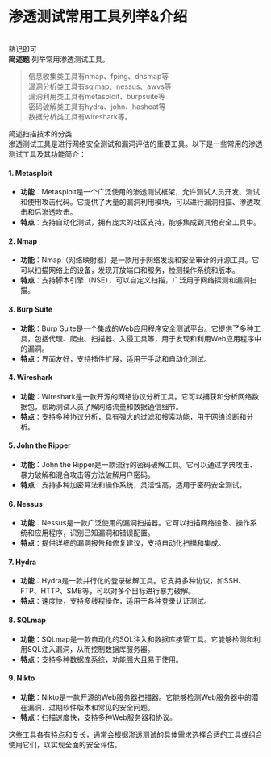 # 渗透测试常用工具列举&介绍

\
熟记即可 \
**简述题** 列举常用渗透测试工具。

> 信息收集类工具有nmap、fping、dnsmap等 \
> 漏洞分析类工具有sqlmap、nessus、awvs等 \
> 漏洞利用类工具有metasploit、burpsuite等 \
> 密码破解类工具有hydra、john、hashcat等 \
> 数据分析类工具有wireshark等。

简述扫描技术的分类 \
渗透测试工具是进行网络安全测试和漏洞评估的重要工具。以下是一些常用的渗透测试工具及其功能简介：

#### 1. **Metasploit**

* **功能**：Metasploit是一个广泛使用的渗透测试框架，允许测试人员开发、测试和使用攻击代码。它提供了大量的漏洞利用模块，可以进行漏洞扫描、渗透攻击和后渗透攻击。
* **特点**：支持自动化测试，拥有庞大的社区支持，能够集成到其他安全工具中。

#### 2. **Nmap**

* **功能**：Nmap（网络映射器）是一款用于网络发现和安全审计的开源工具。它可以扫描网络上的设备，发现开放端口和服务，检测操作系统和版本。
* **特点**：支持脚本引擎（NSE），可以自定义扫描，广泛用于网络探测和漏洞扫描。

#### 3. **Burp Suite**

* **功能**：Burp Suite是一个集成的Web应用程序安全测试平台。它提供了多种工具，包括代理、爬虫、扫描器、入侵工具等，用于发现和利用Web应用程序中的漏洞。
* **特点**：界面友好，支持插件扩展，适用于手动和自动化测试。

#### 4. **Wireshark**

* **功能**：Wireshark是一款开源的网络协议分析工具。它可以捕获和分析网络数据包，帮助测试人员了解网络流量和数据通信细节。
* **特点**：支持多种协议分析，具有强大的过滤和搜索功能，用于网络诊断和分析。

#### 5. **John the Ripper**

* **功能**：John the Ripper是一款流行的密码破解工具。它可以通过字典攻击、暴力破解和混合攻击等方法破解用户密码。
* **特点**：支持多种加密算法和操作系统，灵活性高，适用于密码安全测试。

#### 6. **Nessus**

* **功能**：Nessus是一款广泛使用的漏洞扫描器。它可以扫描网络设备、操作系统和应用程序，识别已知漏洞和错误配置。
* **特点**：提供详细的漏洞报告和修复建议，支持自动化扫描和集成。

#### 7. **Hydra**

* **功能**：Hydra是一款并行化的登录破解工具。它支持多种协议，如SSH、FTP、HTTP、SMB等，可以对多个目标进行暴力破解。
* **特点**：速度快，支持多线程操作，适用于各种登录认证测试。

#### 8. **SQLmap**

* **功能**：SQLmap是一款自动化的SQL注入和数据库接管工具。它能够检测和利用SQL注入漏洞，从而控制数据库服务器。
* **特点**：支持多种数据库系统，功能强大且易于使用。

#### 9. **Nikto**

* **功能**：Nikto是一款开源的Web服务器扫描器。它能够检测Web服务器中的潜在漏洞、过期软件版本和常见的安全问题。
* **特点**：扫描速度快，支持多种Web服务器和协议。

这些工具各有特点和专长，通常会根据渗透测试的具体需求选择合适的工具或组合使用它们，以实现全面的安全评估。
